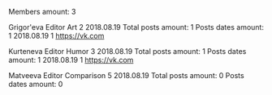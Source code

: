 Members amount: 3

Grigor'eva	Editor Art 2 2018.08.19
Total posts amount: 1	Posts dates amount: 1
2018.08.19 1 <https://vk.com>

Kurteneva	Editor Humor 3 2018.08.19
Total posts amount: 1	Posts dates amount: 1
2018.08.19 1 https://vk.com

Matveeva	Editor Comparison 5 2018.08.19
Total posts amount: 0	Posts dates amount: 0

